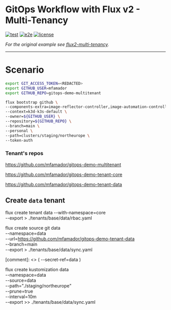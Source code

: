 # GitOps Workflow with Flux v2 - Multi-Tenancy

[![test](https://github.com/mfamador/gitops-demo-multitenant/actions/workflows/test.yaml/badge.svg)](https://github.com/mfamador/gitops-demo-multitenant/actions/workflows/test.yaml)
[![e2e](https://github.com/mfamador/gitops-demo-multitenant/actions/workflows/e2e.yaml/badge.svg)](https://github.com/mfamador/gitops-demo-multitenant/actions/workflows/e2e.yaml)
[![license](https://img.shields.io/github/license/mfamador/gitops-demo-multitenant.svg)](https://github.com/mfamador/gitops-demo-multitenant/blob/main/LICENSE)

_For the original example see [flux2-multi-tenancy](https://github.com/fluxcd/flux2-multi-tenancy)._

---

# Scenario

```bash
export GIT_ACCESS_TOKEN=<REDACTED>
export GITHUB_USER=mfamador
export GITHUB_REPO=gitops-demo-multitenant

flux bootstrap github \
--components-extra=image-reflector-controller,image-automation-controller \
--context=k3d-k3s-default \
--owner=${GITHUB_USER} \
--repository=${GITHUB_REPO} \
--branch=main \
--personal \
--path=clusters/staging/northeurope \
--token-auth

```

### Tenant's repos

https://github.com/mfamador/gitops-demo-multitenant

https://github.com/mfamador/gitops-demo-tenant-core

https://github.com/mfamador/gitops-demo-tenant-data

## Create `data` tenant

flux create tenant data --with-namespace=core \
--export > ./tenants/base/data/rbac.yaml

flux create source git data \
--namespace=data \
--url=https://github.com/mfamador/gitops-demo-tenant-data \
--branch=main \
--export > ./tenants/base/data/sync.yaml

[comment]: <> ( --secret-ref=data \)

flux create kustomization data \
--namespace=data \
--source=data \
--path="./staging/northeurope" \
--prune=true \
--interval=10m \
--export >> ./tenants/base/data/sync.yaml


